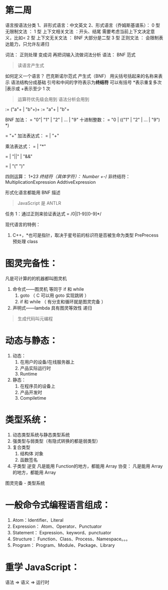 # 第二周

语言按语法分类
1、非形式语言：中文英文
2、形式语言（乔姆斯基谱系）：
0 型 无限制文法 ：
1 型 上下文相关文法 ：开头、结尾 需要考虑当前上下文决定意义，比如<
2 型 上下文无关文法 ： BNF 大部分是二型
3 型 正则文法 ： 会限制表达能力，只允许左递归

词法： 正则处理 变成词 再把词输入流做词法分析
语法： BNF 范式

> 读语言产生式

如何定义一个语言？
巴克斯诺尔范式 产生式（BNF）
用尖括号括起来的名称来表示
语法结构分成基础
引号和中间的字符表示为**终结符**
可以有括号 \*表示重复多次
|表示或 +表示至少 1 次

> 运算符优先级会用到
> 语法分析会用到

<Program>:= ("a"+ | "b"+)+
<Program>:= <Program> "a"+ | <Program> "b"+

BNF 加法：
<Number> = "0"| "1" | "2" | ... | "9"
十进制整数：
<DecimalNumber> = "0 | (("1" | "2" | ... | "9") <Number>\*)

<Expression> = <DecimalNumber> "+" <DecimalNumber>
加法表达式：
<AdditiveExpression> = <DecimalNumber> | <Expression> "+" <decimalNumber>

乘法表达式：
<MultiplicativeExpression> = <DecimalNumber> | <MultiplicativeExpression> "\*" <DecimalNumber>

<LogicExpression> = <AddtiveExpression> | <LogicalExpression> "||" <AdditiveExpression> |
<LogicalExpression> "&&" <AdditiveExpression>

<PrimaryExpression> = <DecimalNumber> | "(" <LogicalExpression> ")"

四则运算：
1+2*3
终结符（具体字符）：
Number
+-*/
非终结符：
MultiplicationExpression
AddtiveExpression

形式化语言都能用 BNF 描述

> JavaScript 是 ANTLR

任务 1：通过正则来验证表达式
<DecimalNumber> = /0|[1-9][0-9]\*/

现代语言的特例：

1. C++，\*也可是指针，取决于星号前的标识符是否被生命为类型
   PrePrecess 预处理 class

# 图灵完备性：

凡是可计算的的机器都叫图灵机

1. 命令式——图灵机 等同于 if 和 while
   1. goto （ C 可以用 goto 实现跳转 ）
   2. if 和 while （ 有分支和循环就是图灵完备 ）
2. 声明式——lambda 具有图灵等效性
   递归

> 生成代码叫元编程

# 动态与静态：

1. 动态：
   1. 在用户的设备/在线服务器上
   2. 产品实际运行时
   3. Runtime
2. 静态：
   1. 在程序员的设备上
   2. 产品开发时
   3. Compiletime

# 类型系统：

1. 动态类型系统与静态类型系统
2. 强类型与弱类型（有隐式转换的都是弱类型）
3. 复合类型
   1. 结构体 对象
   2. 函数签名
4. 子类型
   逆变
   凡是能用 Function<Child>的地方，都能用 Array<Parent>
   协变：
   凡是能用 Array<Parent>的地方，都能用 Array<Child>

图灵完备 - 类型系统

# 一般命令式编程语言组成：

1. Atom：Identifier、Literal
2. Expression： Atom、Operator、Punctuator
3. Statement： Expression、keyword、punctuator
4. Structure： Function、Class、Process、Namespace。。。
5. Program： Program、Module、Package、Library

# 重学 JavaScript：

语法 => 语义 => 运行时
